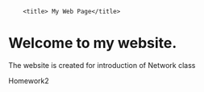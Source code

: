 
<head>
      	<meta charset= "UTF-8">

        <title> My Web Page</title>
</head>
<body>
      	<h1> Welcome to my website. </h1>
        <p>The website is created for introduction of Network class</p>
        <P>Homework2 </P>
</body>



